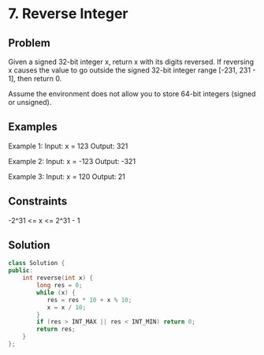 # 7. Reverse Integer

## Problem

Given a signed 32-bit integer x, return x with its digits reversed. If reversing x causes the value to go outside the signed 32-bit integer range [-231, 231 - 1], then return 0.

Assume the environment does not allow you to store 64-bit integers (signed or unsigned).

## Examples

Example 1:
Input: x = 123
Output: 321

Example 2:
Input: x = -123
Output: -321

Example 3:
Input: x = 120
Output: 21

## Constraints

-2^31 <= x <= 2^31 - 1

## Solution

```c++
class Solution {
public:
    int reverse(int x) {
        long res = 0;
        while (x) {
           res = res * 10 + x % 10;
           x = x / 10;
        }
        if (res > INT_MAX || res < INT_MIN) return 0;
        return res;
    }
};
```
